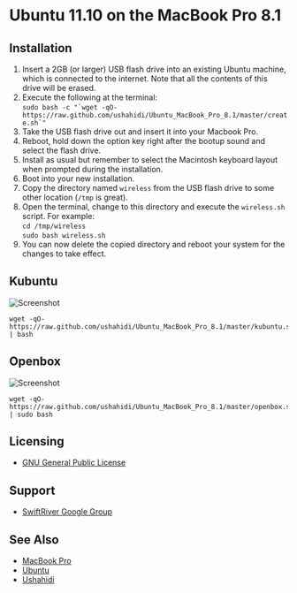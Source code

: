 # Ubuntu 11.10 on the MacBook Pro 8.1

## Installation

1. Insert a 2GB (or larger) USB flash drive into an existing Ubuntu machine, which is connected to the internet. Note that all the contents of this drive will be erased.
2. Execute the following at the terminal:  
``sudo bash -c "`wget -qO- https://raw.github.com/ushahidi/Ubuntu_MacBook_Pro_8.1/master/create.sh`"``
3. Take the USB flash drive out and insert it into your Macbook Pro.
4. Reboot, hold down the option key right after the bootup sound and select the flash drive.
5. Install as usual but remember to select the Macintosh keyboard layout when prompted during the installation.
6. Boot into your new installation.
7. Copy the directory named `wireless` from the USB flash drive to some other location (`/tmp` is great).
8. Open the terminal, change to this directory and execute the `wireless.sh` script. For example:  
`cd /tmp/wireless`  
`sudo bash wireless.sh`  
9. You can now delete the copied directory and reboot your system for the changes to take effect.

## Kubuntu

![Screenshot](http://i.imgur.com/uQQJE.png)

    wget -qO- https://raw.github.com/ushahidi/Ubuntu_MacBook_Pro_8.1/master/kubuntu.sh | bash

## Openbox

![Screenshot](http://i.imgur.com/mNODR.jpg)

    wget -qO- https://raw.github.com/ushahidi/Ubuntu_MacBook_Pro_8.1/master/openbox.sh | sudo bash

## Licensing

* [GNU General Public License](http://www.gnu.org/copyleft/gpl.html)

## Support

* [SwiftRiver Google Group](http://groups.google.com/group/swiftriver)

## See Also

* [MacBook Pro](http://en.wikipedia.org/wiki/MacBook_Pro)
* [Ubuntu](http://www.ubuntu.com/)
* [Ushahidi](http://www.ushahidi.com/)
